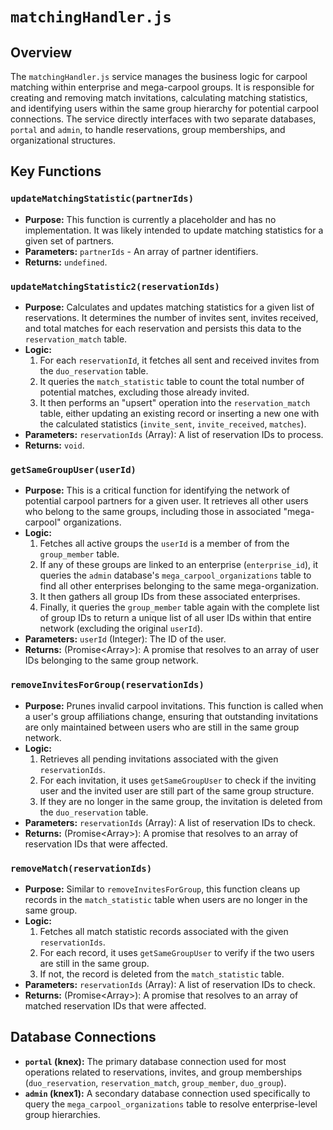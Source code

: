 # `matchingHandler.js`

## Overview

The `matchingHandler.js` service manages the business logic for carpool matching within enterprise and mega-carpool groups. It is responsible for creating and removing match invitations, calculating matching statistics, and identifying users within the same group hierarchy for potential carpool connections. The service directly interfaces with two separate databases, `portal` and `admin`, to handle reservations, group memberships, and organizational structures.

## Key Functions

### `updateMatchingStatistic(partnerIds)`

-   **Purpose:** This function is currently a placeholder and has no implementation. It was likely intended to update matching statistics for a given set of partners.
-   **Parameters:** `partnerIds` - An array of partner identifiers.
-   **Returns:** `undefined`.

### `updateMatchingStatistic2(reservationIds)`

-   **Purpose:** Calculates and updates matching statistics for a given list of reservations. It determines the number of invites sent, invites received, and total matches for each reservation and persists this data to the `reservation_match` table.
-   **Logic:**
    1.  For each `reservationId`, it fetches all sent and received invites from the `duo_reservation` table.
    2.  It queries the `match_statistic` table to count the total number of potential matches, excluding those already invited.
    3.  It then performs an "upsert" operation into the `reservation_match` table, either updating an existing record or inserting a new one with the calculated statistics (`invite_sent`, `invite_received`, `matches`).
-   **Parameters:** `reservationIds` (Array): A list of reservation IDs to process.
-   **Returns:** `void`.

### `getSameGroupUser(userId)`

-   **Purpose:** This is a critical function for identifying the network of potential carpool partners for a given user. It retrieves all other users who belong to the same groups, including those in associated "mega-carpool" organizations.
-   **Logic:**
    1.  Fetches all active groups the `userId` is a member of from the `group_member` table.
    2.  If any of these groups are linked to an enterprise (`enterprise_id`), it queries the `admin` database's `mega_carpool_organizations` table to find all other enterprises belonging to the same mega-organization.
    3.  It then gathers all group IDs from these associated enterprises.
    4.  Finally, it queries the `group_member` table again with the complete list of group IDs to return a unique list of all user IDs within that entire network (excluding the original `userId`).
-   **Parameters:** `userId` (Integer): The ID of the user.
-   **Returns:** (Promise<Array<Integer>>): A promise that resolves to an array of user IDs belonging to the same group network.

### `removeInvitesForGroup(reservationIds)`

-   **Purpose:** Prunes invalid carpool invitations. This function is called when a user's group affiliations change, ensuring that outstanding invitations are only maintained between users who are still in the same group network.
-   **Logic:**
    1.  Retrieves all pending invitations associated with the given `reservationIds`.
    2.  For each invitation, it uses `getSameGroupUser` to check if the inviting user and the invited user are still part of the same group structure.
    3.  If they are no longer in the same group, the invitation is deleted from the `duo_reservation` table.
-   **Parameters:** `reservationIds` (Array): A list of reservation IDs to check.
-   **Returns:** (Promise<Array<Integer>>): A promise that resolves to an array of reservation IDs that were affected.

### `removeMatch(reservationIds)`

-   **Purpose:** Similar to `removeInvitesForGroup`, this function cleans up records in the `match_statistic` table when users are no longer in the same group.
-   **Logic:**
    1.  Fetches all match statistic records associated with the given `reservationIds`.
    2.  For each record, it uses `getSameGroupUser` to verify if the two users are still in the same group.
    3.  If not, the record is deleted from the `match_statistic` table.
-   **Parameters:** `reservationIds` (Array): A list of reservation IDs to check.
-   **Returns:** (Promise<Array<Integer>>): A promise that resolves to an array of matched reservation IDs that were affected.

## Database Connections

-   **`portal` (knex):** The primary database connection used for most operations related to reservations, invites, and group memberships (`duo_reservation`, `reservation_match`, `group_member`, `duo_group`).
-   **`admin` (knex1):** A secondary database connection used specifically to query the `mega_carpool_organizations` table to resolve enterprise-level group hierarchies. 